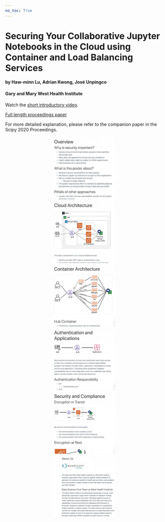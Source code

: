 ```yaml
---
no_toc: True
---
```

# Securing Your Collaborative Jupyter Notebooks in the Cloud using Container and Load Balancing Services

#### by Haw-minn Lu, Adrian Kwong, José Unpingco
#### Gary and Mary West Health Institute

Watch the [short introductory video](https://videos.whidsc.net/SciPy2020/ci_poster.mp4).

[Full length proceedings paper](http://conference.scipy.org/proceedings/scipy2020/72_lu.html)

For more detailed explanation, please refer to the companion paper in the Scipy 2020 Proceedings.

<div class="row">
  <div class="col-md-4" align="center">
    <a href="introduction">
      <img src="tn_overview.png" alt="Overview" />
    </a>
  </div>	  
  <div class="col-md-4" align="center">
    <a href="cloud_architecture">
      <img src="tn_cloud.png" alt="Cloud Architecture" />
    </a>
  </div>
  <div class="col-md-4" align="center">
    <a href="container_architecture">
      <img src="tn_container.png" alt="Container Architecture" />
    </a>
  </div>
</div>
<div class="row">
  <div class="col-md-4" align="center">
    <a href="integration">
      <img src="tn_integration.png" alt="Application Integration" />
    </a>
  </div>	  
  <div class="col-md-4" align="center">
    <a href="security">
      <img src="tn_security.png" alt="Security and Compliance" />
    </a>
  </div>	  
  <div class="col-md-4" align="center">
    <a href="about_us">
      <img src="tn_aboutus.png" alt="About Us" />
      </a>
  </div>
</div>

